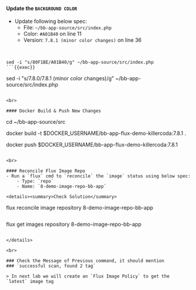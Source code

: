 #### Update the `BACKGROUND COLOR`
- Update following below spec:
    - File: `~/bb-app-source/src/index.php`
    - Color: `#A01B40` on line 11
    - Version: `7.8.1 (minor color changes)` on line 36

<br>

```
sed -i "s/80F1BE/A01B40/g" ~/bb-app-source/src/index.php
```{{exec}}

```
sed -i "s/7.8.0/7.8.1 (minor color changes)/g" ~/bb-app-source/src/index.php
```{{exec}}

<br>

#### Docker Build & Push New Changes

```
cd ~/bb-app-source/src

docker build -t $DOCKER_USERNAME/bb-app-flux-demo-killercoda:7.8.1 .

docker push $DOCKER_USERNAME/bb-app-flux-demo-killercoda:7.8.1
```{{exec}}

<br>

#### Reconcile Flux Image Repo
- Run a `flux` cmd to `reconcile` the `image` status using below spec:
    - Type: `repo`
    - Name: `8-demo-image-repo-bb-app`

<details><summary>Check Solution</summary>

```
flux reconcile image repository 8-demo-image-repo-bb-app
```{{exec}}

```
flux get images repository 8-demo-image-repo-bb-app
```{{exec}}

</details>

<br>

### Check the Message of Previous command, it should mention
### `successful scan, found 2 tag`

> In next lab we will create an `Flux Image Policy` to get the `latest` image tag